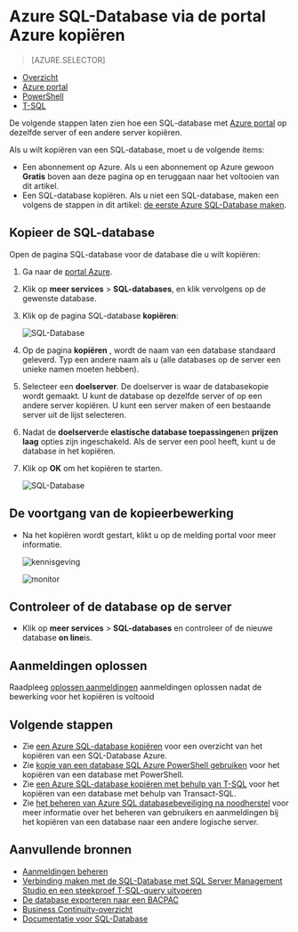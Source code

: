 <properties
    pageTitle="Kopiëren met behulp van de portal Azure Azure SQL-database | Microsoft Azure"
    description="Maak een kopie van een Azure SQL-database"
    services="sql-database"
    documentationCenter=""
    authors="stevestein"
    manager="jhubbard"
    editor=""/>

<tags
    ms.service="sql-database"
    ms.devlang="NA"
    ms.date="09/19/2016"
    ms.author="sstein"
    ms.workload="data-management"
    ms.topic="article"
    ms.tgt_pltfrm="NA"/>



# <a name="copy-an-azure-sql-database-using-the-azure-portal"></a>Azure SQL-Database via de portal Azure kopiëren

> [AZURE.SELECTOR]
- [Overzicht](sql-database-copy.md)
- [Azure portal](sql-database-copy-portal.md)
- [PowerShell](sql-database-copy-powershell.md)
- [T-SQL](sql-database-copy-transact-sql.md)

De volgende stappen laten zien hoe een SQL-database met [Azure portal](https://portal.azure.com) op dezelfde server of een andere server kopiëren.

Als u wilt kopiëren van een SQL-database, moet u de volgende items:

- Een abonnement op Azure. Als u een abonnement op Azure gewoon **Gratis** boven aan deze pagina op en teruggaan naar het voltooien van dit artikel.
- Een SQL-database kopiëren. Als u niet een SQL-database, maken een volgens de stappen in dit artikel: [de eerste Azure SQL-Database maken](sql-database-get-started.md).


## <a name="copy-your-sql-database"></a>Kopieer de SQL-database

Open de pagina SQL-database voor de database die u wilt kopiëren:

1.  Ga naar de [portal Azure](https://portal.azure.com).
2.  Klik op **meer services** > **SQL-databases**, en klik vervolgens op de gewenste database.
3.  Klik op de pagina SQL-database **kopiëren**:

    ![SQL-Database](./media/sql-database-copy-portal/sql-database-copy.png)

1.  Op de pagina **kopiëren** , wordt de naam van een database standaard geleverd. Typ een andere naam als u (alle databases op de server een unieke namen moeten hebben).
2.  Selecteer een **doelserver**. De doelserver is waar de databasekopie wordt gemaakt. U kunt de database op dezelfde server of op een andere server kopiëren. U kunt een server maken of een bestaande server uit de lijst selecteren. 
3.  Nadat de **doelserver**de **elastische database toepassingen**en **prijzen laag** opties zijn ingeschakeld. Als de server een pool heeft, kunt u de database in het kopiëren.
3.  Klik op **OK** om het kopiëren te starten.

    ![SQL-Database](./media/sql-database-copy-portal/copy-page.png)


## <a name="monitor-the-progress-of-the-copy-operation"></a>De voortgang van de kopieerbewerking

- Na het kopiëren wordt gestart, klikt u op de melding portal voor meer informatie.

    ![kennisgeving][3]
 
    ![monitor][4]


## <a name="verify-the-database-is-live-on-the-server"></a>Controleer of de database op de server

- Klik op **meer services** > **SQL-databases** en controleer of de nieuwe database **on line**is.


## <a name="resolve-logins"></a>Aanmeldingen oplossen

Raadpleeg [oplossen aanmeldingen](sql-database-copy-transact-sql.md#resolve-logins-after-the-copy-operation-completes) aanmeldingen oplossen nadat de bewerking voor het kopiëren is voltooid


## <a name="next-steps"></a>Volgende stappen

- Zie [een Azure SQL-database kopiëren](sql-database-copy.md) voor een overzicht van het kopiëren van een SQL-Database Azure.
- Zie [kopie van een database SQL Azure PowerShell gebruiken](sql-database-copy-powershell.md) voor het kopiëren van een database met PowerShell.
- Zie [een Azure SQL-database kopiëren met behulp van T-SQL](sql-database-copy-transact-sql.md) voor het kopiëren van een database met behulp van Transact-SQL.
- Zie [het beheren van Azure SQL databasebeveiliging na noodherstel](sql-database-geo-replication-security-config.md) voor meer informatie over het beheren van gebruikers en aanmeldingen bij het kopiëren van een database naar een andere logische server.



## <a name="additional-resources"></a>Aanvullende bronnen

- [Aanmeldingen beheren](sql-database-manage-logins.md)
- [Verbinding maken met de SQL-Database met SQL Server Management Studio en een steekproef T-SQL-query uitvoeren](sql-database-connect-query-ssms.md)
- [De database exporteren naar een BACPAC](sql-database-export.md)
- [Business Continuity-overzicht](sql-database-business-continuity.md)
- [Documentatie voor SQL-Database](https://azure.microsoft.com/documentation/services/sql-database/)




<!--Image references-->
[1]: ./media/sql-database-copy-portal/copy.png
[2]: ./media/sql-database-copy-portal/copy-ok.png
[3]: ./media/sql-database-copy-portal/copy-notification.png
[4]: ./media/sql-database-copy-portal/monitor-copy.png

